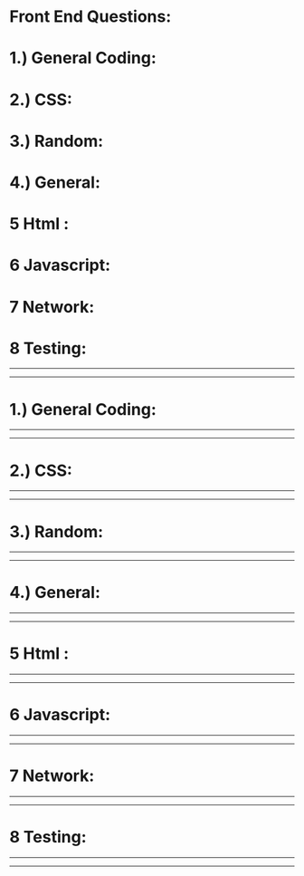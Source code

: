 # Front End Questions:


# 1.) General Coding:
# 2.) CSS:
# 3.) Random:
# 4.) General:
# 5 Html :   
# 6 Javascript:
# 7 Network:
# 8 Testing:


---
---


# 1.) General Coding:





---
---

# 2.) CSS:




---
---

# 3.) Random:




---
---

# 4.) General:




---
---

# 5 Html :   




---
---

# 6 Javascript:




---
---

# 7 Network:




---
---

# 8 Testing:




---
---

